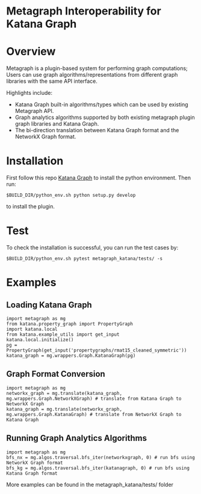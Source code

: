 # Metagraph Interoperability for Katana Graph


Overview
========

Metagraph is a plugin-based system for performing graph computations;
Users can use graph algorithms/representations from different graph libraries with the same API interface.

Highlights include:
- Katana Graph built-in algorithms/types which can be used by existing Metagraph API.
- Graph analytics algorithms supported by both existing metagraph plugin graph libraries and Katana Graph.
- The bi-direction translation between Katana Graph format and the NetworkX Graph format.



Installation
===============

First follow this repo [Katana Graph](https://github.com/KatanaGraph/katana) to install the python environment. Then run:

```Shell
$BUILD_DIR/python_env.sh python setup.py develop
```

to install the plugin.


Test
===============
To check the installation is successful, you can run the test cases by:


```Shell
$BUILD_DIR/python_env.sh pytest metagraph_katana/tests/ -s
```


Examples
===========================

Loading Katana Graph
------------------
```
import metagraph as mg
from katana.property_graph import PropertyGraph
import katana.local
from katana.example_utils import get_input
katana.local.initialize()
pg = PropertyGraph(get_input('propertygraphs/rmat15_cleaned_symmetric'))
katana_graph = mg.wrappers.Graph.KatanaGraph(pg)
```


Graph Format Conversion 
------------------

```
import metagraph as mg
networkx_graph = mg.translate(katana_graph, mg.wrappers.Graph.NetworkXGraph) # translate from Katana Graph to NetworkX Graph
katana_graph = mg.translate(networkx_graph, mg.wrappers.Graph.KatanaGraph) # translate from NetworkX Graph to Katana Graph
```


Running Graph Analytics Algorithms
------------------

```
import metagraph as mg
bfs_nx = mg.algos.traversal.bfs_iter(networkxgraph, 0) # run bfs using NetworkX Graph format
bfs_kg = mg.algos.traversal.bfs_iter(katanagraph, 0) # run bfs using Katana Graph format
```

More examples can be found in the metagraph_katana/tests/ folder



